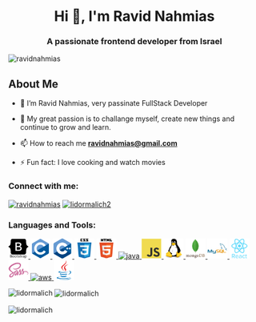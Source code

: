 <h1 align="center">Hi 👋, I'm Ravid Nahmias </h1>
<h3 align="center">A passionate frontend developer from Israel</h3>

<p align="left"> <img src="https://komarev.com/ghpvc/?username=ravidnahmias&label=Profile%20views&color=0e75b6&style=flat" alt="ravidnahmias" /> </p>

<h2> About Me </h2>

- 🌱 I’m Ravid Nahmias, very passinate FullStack Developer

- 💬 My great passion is to challange myself, create new things and continue to grow and learn.

- 📫 How to reach me **ravidnahmias@gmail.com**

- ⚡ Fun fact: I love cooking and watch movies

<h3 align="left">Connect with me:</h3>
<p align="left">
<a href="https://www.linkedin.com/in/ravid-nahmias-b24a181ab/" target="blank"><img align="center" src="https://raw.githubusercontent.com/rahuldkjain/github-profile-readme-generator/master/src/images/icons/Social/linked-in-alt.svg" alt="ravidnahmias" height="30" width="40" /></a>
<a href="https://github.com/Ravid-Nahmias" target="blank"><img align="center" src="https://skillicons.dev/icons?i=github" alt="lidormalich2" height="30" width="40" /></a>
</p>

<h3 align="left">Languages and Tools:</h3>
<p align="left"> 
  <a href="https://getbootstrap.com" target="_blank" rel="noreferrer"> <img src="https://raw.githubusercontent.com/devicons/devicon/master/icons/bootstrap/bootstrap-plain-wordmark.svg" alt="bootstrap" width="40" height="40"/> </a>
  <a href="https://www.cprogramming.com/" target="_blank" rel="noreferrer"> <img src="https://raw.githubusercontent.com/devicons/devicon/master/icons/c/c-original.svg" alt="c" width="40" height="40"/> </a> 
  <a href="https://www.w3schools.com/cpp/" target="_blank" rel="noreferrer"> <img src="https://raw.githubusercontent.com/devicons/devicon/master/icons/cplusplus/cplusplus-original.svg" alt="cplusplus" width="40" height="40"/> </a> 
  <a href="https://www.w3schools.com/css/" target="_blank" rel="noreferrer"> <img src="https://raw.githubusercontent.com/devicons/devicon/master/icons/css3/css3-original-wordmark.svg" alt="css3" width="40" height="40"/> </a> 
  <a href="https://www.w3.org/html/" target="_blank" rel="noreferrer"> <img src="https://raw.githubusercontent.com/devicons/devicon/master/icons/html5/html5-original-wordmark.svg" alt="html5" width="40" height="40"/> </a> 
  <a href="https://www.java.com" target="_blank" rel="noreferrer"> <img src="https://skillicons.dev/icons?i=js" alt="java" width="40" height="40"/> </a> 
  <a href="https://developer.mozilla.org/en-US/docs/Web/JavaScript" target="_blank" rel="noreferrer"> <img src="https://raw.githubusercontent.com/devicons/devicon/master/icons/javascript/javascript-original.svg" alt="javascript" width="40" height="40"/> </a> 
  <a href="https://www.linux.org/" target="_blank" rel="noreferrer"> <img src="https://raw.githubusercontent.com/devicons/devicon/master/icons/linux/linux-original.svg" alt="linux" width="40" height="40"/> </a> 
  <a href="https://www.mongodb.com/" target="_blank" rel="noreferrer"> <img src="https://raw.githubusercontent.com/devicons/devicon/master/icons/mongodb/mongodb-original-wordmark.svg" alt="mongodb" width="40" height="40"/> </a>
  <a href="https://www.mysql.com/" target="_blank" rel="noreferrer"> <img src="https://raw.githubusercontent.com/devicons/devicon/master/icons/mysql/mysql-original-wordmark.svg" alt="mysql" width="40" height="40"/> </a> 
  <a href="https://reactjs.org/" target="_blank" rel="noreferrer"> <img src="https://raw.githubusercontent.com/devicons/devicon/master/icons/react/react-original-wordmark.svg" alt="react" width="40" height="40"/> </a>
  <a href="https://sass-lang.com" target="_blank" rel="noreferrer"> <img src="https://raw.githubusercontent.com/devicons/devicon/master/icons/sass/sass-original.svg" alt="sass" width="40" height="40"/> </a>
  <a href="https://aws.amazon.com" target="_blank" rel="noreferrer"> <img src="https://skillicons.dev/icons?i=aws" alt="aws" width="40" height="40"/> </a>
  <a href="https://www.java.com" target="_blank" rel="noreferrer"> <img src="https://raw.githubusercontent.com/devicons/devicon/master/icons/java/java-original.svg" alt="java" width="40" height="40"/> </a>
 </p>


<p><img align="left" src="https://github-readme-stats.vercel.app/api/top-langs?username=lidormalich&show_icons=true&locale=en&layout=compact" alt="lidormalich" /></p>

<p>&nbsp;<img align="center" src="https://github-readme-stats.vercel.app/api?username=lidormalich&show_icons=true&locale=en" alt="lidormalich" /></p>

<p><img align="center" src="https://github-readme-streak-stats.herokuapp.com/?user=lidormalich&" alt="lidormalich" /></p>

